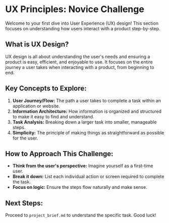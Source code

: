 # UX Principles: Novice Challenge

Welcome to your first dive into User Experience (UX) design! This section focuses on understanding how users interact with a product step-by-step.

## What is UX Design?
UX design is all about understanding the user's needs and ensuring a product is easy, efficient, and enjoyable to use. It focuses on the entire journey a user takes when interacting with a product, from beginning to end.

## Key Concepts to Explore:
1.  **User Journey/Flow:** The path a user takes to complete a task within an application or website.
2.  **Information Architecture:** How information is organized and structured to make it easy to find and understand.
3.  **Task Analysis:** Breaking down a larger task into smaller, manageable steps.
4.  **Simplicity:** The principle of making things as straightforward as possible for the user.

## How to Approach This Challenge:
* **Think from the user's perspective:** Imagine yourself as a first-time user.
* **Break it down:** List each individual action or screen required to complete the task.
* **Focus on logic:** Ensure the steps flow naturally and make sense.

## Next Steps:
Proceed to `project_brief.md` to understand the specific task. Good luck!

